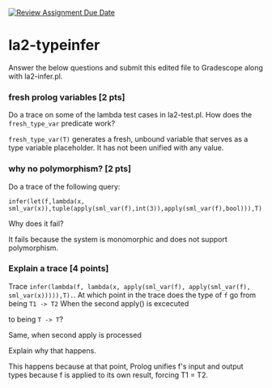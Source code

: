 [![Review Assignment Due Date](https://classroom.github.com/assets/deadline-readme-button-22041afd0340ce965d47ae6ef1cefeee28c7c493a6346c4f15d667ab976d596c.svg)](https://classroom.github.com/a/yetttbmD)
# la2-typeinfer

Answer the below questions and submit this edited file to Gradescope along with la2-infer.pl.

### fresh prolog variables [2 pts]

Do a trace on some of the lambda test cases in la2-test.pl.  How does the `fresh_type_var` predicate work?

 `fresh_type_var(T)` generates a fresh, unbound variable that serves as a type variable placeholder. It has not been unified with any value.

### why no polymorphism? [2 pts]

Do a trace of the following query:
```
infer(let(f,lambda(x, sml_var(x)),tuple(apply(sml_var(f),int(3)),apply(sml_var(f),bool))),T).
```
Why does it fail?

It fails because the system is monomorphic and does not support polymorphism.



### Explain a trace [4 points]

Trace `infer(lambda(f, lambda(x, apply(sml_var(f), apply(sml_var(f), sml_var(x))))),T).`.
At which point in the trace does the type of `f` go from being `T1 -> T2` 
When the second apply() is excecuted

to being `T -> T`?

Same, when second apply is processed

Explain why that happens.

This happens because at that point, Prolog unifies f's input and output types because f is applied to its own result, forcing T1 = T2.